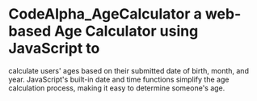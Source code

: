# CodeAlpha_AgeCalculator a web-based Age Calculator using JavaScript to
calculate users' ages based on their submitted date of birth, month, and year.
JavaScript's built-in date and time functions simplify the age calculation process, making it easy to determine someone's age.

